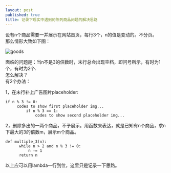 ```yaml
---
layout: post
published: true
title: 记录下现实中遇到的陈列商品问题的解决思路
---
```


设有n个商品需要一并展示在网站首页，每行3个，n的值是变动的。不分页。  
那么情形大致如下图：  

![goods]({{baseurl}}/images/2014-08-27-how-to-list-goods.jpg)

面临的问题是：当n不是3的倍数时，末行总会出现空档，即问号所示，有时为1个，有时为2个.  
怎么解决？  
有2个办法：  

1，在末行补上广告图片placeholder:
```
if n % 3 != 0:
     codes to show first placeholder img...
         if n % 3 == 1:
             codes to show second placeholder img...
```

2，删除多出的一两个商品，不予展示。用函数来表达，就是已知有n个商品，求n下最大的3的倍数m，展示m个商品。  
```
def multiple_3(n):
      while n > 2 and n % 3 != 0:
          n -= 1
      return n
```
以上应可以用lambda一行到位，这里只是记录一下思路。
